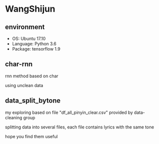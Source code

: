 # WangShijun

## environment
- OS: Ubuntu 17.10
- Language: Python 3.6
- Package: tensorflow 1.9

## char-rnn
rnn method based on char

using unclean data

## data_split_bytone
my exploring based on file "df_all_pinyin_clear.csv" provided by data-cleaning group

splitting data into several files, each file contains lyrics with the same tone

hope you find them useful
